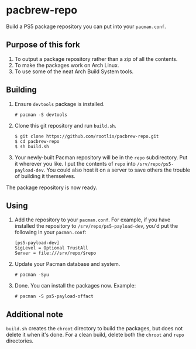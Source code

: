 # pacbrew-repo
Build a PS5 package repository you can put into your `pacman.conf`.

## Purpose of this fork
1. To output a package repository rather than a zip of all the contents.
2. To make the packages work on Arch Linux.
3. To use some of the neat Arch Build System tools.

## Building
1. Ensure `devtools` package is installed.

   ```
   # pacman -S devtools
   ```
   
2. Clone this git repository and run `build.sh`.

    ```
    $ git clone https://github.com/rootlis/pacbrew-repo.git
    $ cd pacbrew-repo
    $ sh build.sh
    ```

3. Your newly-built Pacman repository will be in the `repo` subdirectory. Put it wherever you like. I put the contents of `repo` into `/srv/repo/ps5-payload-dev`. You could also host it on a server to save others the trouble of building it themselves.

The package repository is now ready.

## Using
1. Add the repository to your `pacman.conf`. For example, if you have installed the repository to `/srv/repo/ps5-payload-dev`, you'd put the following in your `pacman.conf`:

   ```
   [ps5-payload-dev]
   SigLevel = Optional TrustAll
   Server = file:///srv/repo/$repo
   ```

2. Update your Pacman database and system.

   ```
   # pacman -Syu
   ```

3. Done. You can install the packages now. Example:
   ```
   # pacman -S ps5-payload-offact
   ```

## Additional note

`build.sh` creates the `chroot` directory to build the packages, but does not delete it when it's done. For a clean build, delete both the `chroot` and `repo` directories.
